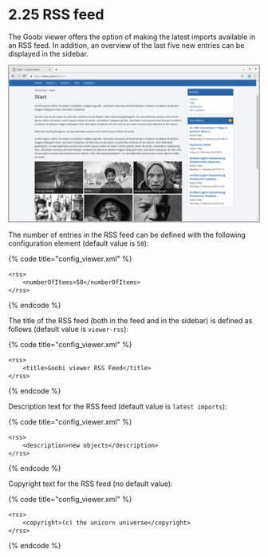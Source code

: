 # 2.25 RSS feed

The Goobi viewer offers the option of making the latest imports available in an RSS feed. In addition, an overview of the last five new entries can be displayed in the sidebar.

![New objects widget at the start page](../.gitbook/assets/2.25.png)

The number of entries in the RSS feed can be defined with the following configuration element \(default value is `50`\):

{% code title="config\_viewer.xml" %}
```markup
<rss>
    <numberOfItems>50</numberOfItems>
</rss>
```
{% endcode %}

The title of the RSS feed \(both in the feed and in the sidebar\) is defined as follows \(default value is `viewer-rss`\):

{% code title="config\_viewer.xml" %}
```markup
<rss>
    <title>Goobi viewer RSS Feed</title>
</rss>
```
{% endcode %}

Description text for the RSS feed \(default value is `latest imports`\):

{% code title="config\_viewer.xml" %}
```markup
<rss>
    <description>new objects</description>
</rss>
```
{% endcode %}

Copyright text for the RSS feed \(no default value\):

{% code title="config\_viewer.xml" %}
```markup
<rss>
    <copyright>(c) the unicorn universe</copyright>
</rss>
```
{% endcode %}

